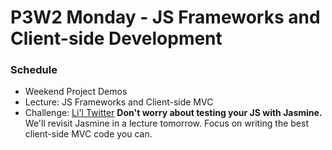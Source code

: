 # P3W2 Monday - JS Frameworks and Client-side Development

### Schedule

- Weekend Project Demos
- Lecture: JS Frameworks and Client-side MVC
- Challenge: [Li'l Twitter](../../../../lil-twitter-challenge) **Don't worry about testing your JS with Jasmine.** We'll revisit Jasmine in a lecture tomorrow. Focus on writing the best client-side MVC code you can.

